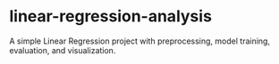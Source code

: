 # linear-regression-analysis
A simple Linear Regression project with preprocessing, model training, evaluation, and visualization.
